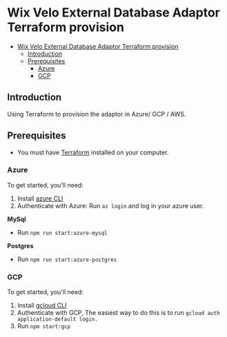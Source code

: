 # Wix Velo External Database Adaptor Terraform provision

<!-- TOC -->
- [Wix Velo External Database Adaptor Terraform provision](#wix-velo-external-database-adaptor-terraform-provision)
  - [Introduction](#introduction)
  - [Prerequisites](#prerequisites)
    - [Azure](#azure)
    - [GCP](#gcp)
<!-- TOC -->

## Introduction

Using Terraform to provision the adaptor in Azure/ GCP / AWS.

## Prerequisites

* You must have [Terraform](https://www.terraform.io/) installed on your computer.


### Azure
To get started, you'll need:
1. Install [azure CLI](https://docs.microsoft.com/en-us/cli/azure/install-azure-cli)
2. Authenticate with Azure: Run ``` az login ``` and log in your azure user.

**MySql**
- Run ``` npm run start:azure-mysql ``` 

**Postgres**
- Run ``` npm run start:azure-postgres ``` 

### GCP
To get started, you'll need:
1. Install [gcloud CLI](https://cloud.google.com/sdk/docs/install)
2. Authenticate with GCP, The easiest way to do this is to run ``` gcloud auth application-default login. ```
3. Run ``` npm start:gcp ```

